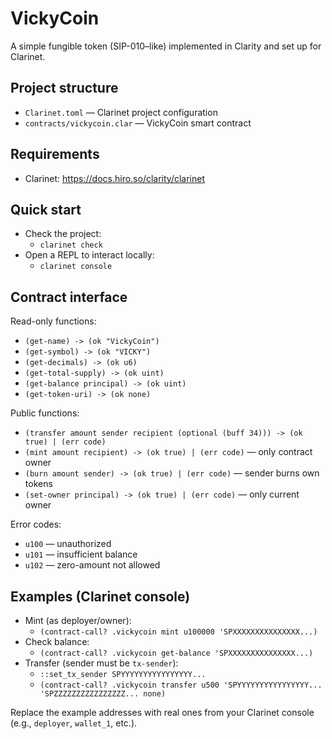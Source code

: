 # VickyCoin

A simple fungible token (SIP-010–like) implemented in Clarity and set up for Clarinet.

## Project structure

- `Clarinet.toml` — Clarinet project configuration
- `contracts/vickycoin.clar` — VickyCoin smart contract

## Requirements

- Clarinet: https://docs.hiro.so/clarity/clarinet

## Quick start

- Check the project:
  - `clarinet check`
- Open a REPL to interact locally:
  - `clarinet console`

## Contract interface

Read-only functions:
- `(get-name) -> (ok "VickyCoin")`
- `(get-symbol) -> (ok "VICKY")`
- `(get-decimals) -> (ok u6)`
- `(get-total-supply) -> (ok uint)`
- `(get-balance principal) -> (ok uint)`
- `(get-token-uri) -> (ok none)`

Public functions:
- `(transfer amount sender recipient (optional (buff 34))) -> (ok true) | (err code)`
- `(mint amount recipient) -> (ok true) | (err code)` — only contract owner
- `(burn amount sender) -> (ok true) | (err code)` — sender burns own tokens
- `(set-owner principal) -> (ok true) | (err code)` — only current owner

Error codes:
- `u100` — unauthorized
- `u101` — insufficient balance
- `u102` — zero-amount not allowed

## Examples (Clarinet console)

- Mint (as deployer/owner):
  - `(contract-call? .vickycoin mint u100000 'SPXXXXXXXXXXXXXXX...)`
- Check balance:
  - `(contract-call? .vickycoin get-balance 'SPXXXXXXXXXXXXXXX...)`
- Transfer (sender must be `tx-sender`):
  - `::set_tx_sender SPYYYYYYYYYYYYYYYY...`
  - `(contract-call? .vickycoin transfer u500 'SPYYYYYYYYYYYYYYYY... 'SPZZZZZZZZZZZZZZZZ... none)`

Replace the example addresses with real ones from your Clarinet console (e.g., `deployer`, `wallet_1`, etc.).

